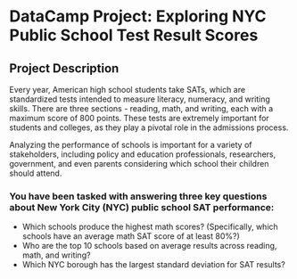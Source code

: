 # DataCamp Project: Exploring NYC Public School Test Result Scores
## Project Description
Every year, American high school students take SATs, which are standardized tests intended to measure literacy, numeracy, and writing skills. There are three sections - reading, math, and writing, each with a maximum score of 800 points. These tests are extremely important for students and colleges, as they play a pivotal role in the admissions process.

Analyzing the performance of schools is important for a variety of stakeholders, including policy and education professionals, researchers, government, and even parents considering which school their children should attend.

### You have been tasked with answering three key questions about New York City (NYC) public school SAT performance: 

* Which schools produce the highest math scores? (Specifically, which schools have an average math SAT score of at least 80%?)
* Who are the top 10 schools based on average results across reading, math, and writing?
* Which NYC borough has the largest standard deviation for SAT results?
